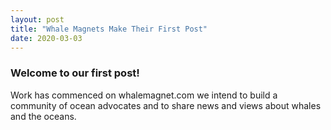 ```yaml
---
layout: post
title: "Whale Magnets Make Their First Post"
date: 2020-03-03
---
```


### Welcome to our first post!

Work has commenced on whalemagnet.com we intend to build a community of ocean advocates and to share news and views about whales and the oceans.



